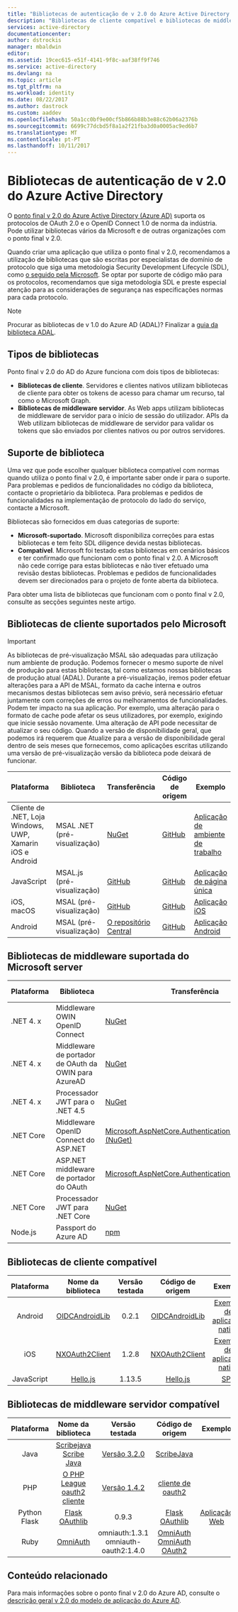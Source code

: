```yaml
---
title: "Bibliotecas de autenticação de v 2.0 do Azure Active Directory | Microsoft Docs"
description: "Bibliotecas de cliente compatível e bibliotecas de middleware de servidor e biblioteca relacionada, origem e ligações de exemplos, para o ponto de final de v 2.0 do Azure Active Directory."
services: active-directory
documentationcenter: 
author: dstrockis
manager: mbaldwin
editor: 
ms.assetid: 19cec615-e51f-4141-9f8c-aaf38ff9f746
ms.service: active-directory
ms.devlang: na
ms.topic: article
ms.tgt_pltfrm: na
ms.workload: identity
ms.date: 08/22/2017
ms.author: dastrock
ms.custom: aaddev
ms.openlocfilehash: 50a1cc0bf9e00cf5b866b88b3e88c62b06a2376b
ms.sourcegitcommit: 6699c77dcbd5f8a1a2f21fba3d0a0005ac9ed6b7
ms.translationtype: MT
ms.contentlocale: pt-PT
ms.lasthandoff: 10/11/2017
---
```

# <a name="azure-active-directory-v20-authentication-libraries"></a>Bibliotecas de autenticação de v 2.0 do Azure Active Directory
O [ponto final v 2.0 do Azure Active Directory (Azure AD)](https://docs.microsoft.com/en-us/azure/active-directory/develop/active-directory-v2-compare) suporta os protocolos de OAuth 2.0 e o OpenID Connect 1.0 de norma da indústria. Pode utilizar bibliotecas vários da Microsoft e de outras organizações com o ponto final v 2.0.

Quando criar uma aplicação que utiliza o ponto final v 2.0, recomendamos a utilização de bibliotecas que são escritas por especialistas de domínio de protocolo que siga uma metodologia Security Development Lifecycle (SDL), como [o seguido pela Microsoft][Microsoft-SDL]. Se optar por suporte de código mão para os protocolos, recomendamos que siga metodologia SDL e preste especial atenção para as considerações de segurança nas especificações normas para cada protocolo.

> [!NOTE]
> Procurar as bibliotecas de v 1.0 do Azure AD (ADAL)? Finalizar a [guia da biblioteca ADAL](https://docs.microsoft.com/en-us/azure/active-directory/develop/active-directory-authentication-libraries). 
> 
> 

## <a name="types-of-libraries"></a>Tipos de bibliotecas
Ponto final v 2.0 do AD do Azure funciona com dois tipos de bibliotecas:

* **Bibliotecas de cliente**. Servidores e clientes nativos utilizam bibliotecas de cliente para obter os tokens de acesso para chamar um recurso, tal como o Microsoft Graph.
* **Bibliotecas de middleware servidor**. As Web apps utilizam bibliotecas de middleware de servidor para o início de sessão do utilizador. APIs da Web utilizam bibliotecas de middleware de servidor para validar os tokens que são enviados por clientes nativos ou por outros servidores.

## <a name="library-support"></a>Suporte de biblioteca
Uma vez que pode escolher qualquer biblioteca compatível com normas quando utiliza o ponto final v 2.0, é importante saber onde ir para o suporte. Para problemas e pedidos de funcionalidades no código da biblioteca, contacte o proprietário da biblioteca. Para problemas e pedidos de funcionalidades na implementação de protocolo do lado do serviço, contacte a Microsoft.

Bibliotecas são fornecidos em duas categorias de suporte:

* **Microsoft-suportado**. Microsoft disponibiliza correções para estas bibliotecas e tem feito SDL diligence devida nestas bibliotecas.
* **Compatível**. Microsoft foi testado estas bibliotecas em cenários básicos e ter confirmado que funcionam com o ponto final v 2.0. A Microsoft não cede corrige para estas bibliotecas e não tiver efetuado uma revisão destas bibliotecas. Problemas e pedidos de funcionalidades devem ser direcionados para o projeto de fonte aberta da biblioteca.

Para obter uma lista de bibliotecas que funcionam com o ponto final v 2.0, consulte as secções seguintes neste artigo.


## <a name="microsoft-supported-client-libraries"></a>Bibliotecas de cliente suportados pelo Microsoft

> [!IMPORTANT]
> As bibliotecas de pré-visualização MSAL são adequadas para utilização num ambiente de produção. Podemos fornecer o mesmo suporte de nível de produção para estas bibliotecas, tal como estamos nossas bibliotecas de produção atual (ADAL). Durante a pré-visualização, iremos poder efetuar alterações para a API de MSAL, formato da cache interna e outros mecanismos destas bibliotecas sem aviso prévio, será necessário efetuar juntamente com correções de erros ou melhoramentos de funcionalidades. Podem ter impacto na sua aplicação. Por exemplo, uma alteração para o formato de cache pode afetar os seus utilizadores, por exemplo, exigindo que inicie sessão novamente. Uma alteração de API pode necessitar de atualizar o seu código. Quando a versão de disponibilidade geral, que podemos irá requerem que Atualize para a versão de disponibilidade geral dentro de seis meses que fornecemos, como aplicações escritas utilizando uma versão de pré-visualização versão da biblioteca pode deixará de funcionar.

| Plataforma | Biblioteca | Transferência | Código de origem | Exemplo | Referência
| --- | --- | --- | --- | --- | --- |
| Cliente de .NET, Loja Windows, UWP, Xamarin iOS e Android | MSAL .NET (pré-visualização) |[NuGet](https://www.nuget.org/packages/Microsoft.Identity.Client) |[GitHub](https://github.com/AzureAD/microsoft-authentication-library-for-dotnet) | [Aplicação de ambiente de trabalho](guidedsetups/active-directory-mobileanddesktopapp-windowsdesktop-intro.md) |  |
| JavaScript | MSAL.js (pré-visualização) | [GitHub](https://github.com/AzureAD/microsoft-authentication-library-for-js) | [GitHub](https://github.com/AzureAD/microsoft-authentication-library-for-js) | [Aplicação de página única](https://github.com/Azure-Samples/active-directory-javascript-singlepageapp-dotnet-webapi-v2) |  |
| iOS, macOS | MSAL (pré-visualização) | [GitHub](https://github.com/AzureAD/microsoft-authentication-library-for-objc) |[GitHub](https://github.com/AzureAD/microsoft-authentication-library-for-objc) | [Aplicação iOS](https://github.com/Azure-Samples/active-directory-msal-ios-swift) |  |
| Android | MSAL (pré-visualização) | [O repositório Central](https://repo1.maven.org/maven2/com/microsoft/identity/client/msal/) |[GitHub](https://github.com/AzureAD/microsoft-authentication-library-for-android) | [Aplicação Android](guidedsetups/active-directory-mobileanddesktopapp-android-intro.md) | [JavaDocs](http://javadoc.io/doc/com.microsoft.identity.client/msal) |

## <a name="microsoft-supported-server-middleware-libraries"></a>Bibliotecas de middleware suportada do Microsoft server

| Plataforma | Biblioteca | Transferência | Código de origem | Exemplo | Referência
| --- | --- | --- | --- | --- | --- |
| .NET 4. x | Middleware OWIN OpenID Connect |[NuGet](https://www.nuget.org/packages/Microsoft.Owin.Security.OpenIdConnect) |[CodePlex](http://katanaproject.codeplex.com) |[Aplicação MVC](guidedsetups/active-directory-serversidewebapp-aspnetwebappowin-intro.md) | |
| .NET 4. x | Middleware de portador de OAuth da OWIN para AzureAD |[NuGet](https://www.nuget.org/packages/Microsoft.Owin.Security.ActiveDirectory/) |[CodePlex](http://katanaproject.codeplex.com) |  | |
| .NET 4. x | Processador JWT para o .NET 4.5 | [NuGet](https://www.nuget.org/packages/System.IdentityModel.Tokens.Jwt/4.0.4.403061554) | [GitHub](https://github.com/AzureAD/azure-activedirectory-identitymodel-extensions-for-dotnet) | | |
| .NET Core | Middleware OpenID Connect do ASP.NET |[Microsoft.AspNetCore.Authentication.OpenIdConnect (NuGet)][ServerLib-NetCore-Owin-Oidc-Lib] |[Segurança do ASP.NET (GitHub)][ServerLib-NetCore-Owin-Oidc-Repo] |[Aplicação MVC](https://github.com/Azure-Samples/active-directory-dotnet-webapp-openidconnect-aspnetcore-v2) |
| .NET Core | ASP.NET middleware de portador do OAuth |[Microsoft.AspNetCore.Authentication.OAuth (NuGet)][ServerLib-NetCore-Owin-Oauth-Lib] |[Segurança do ASP.NET (GitHub)][ServerLib-NetCore-Owin-Oauth-Repo] |  |
| .NET Core | Processador JWT para .NET Core  |[NuGet](https://www.nuget.org/packages/System.IdentityModel.Tokens.Jwt) |[GitHub](https://github.com/AzureAD/azure-activedirectory-identitymodel-extensions-for-dotnet) | | |
| Node.js |Passport do Azure AD |[npm](https://www.npmjs.com/package/passport-azure-ad) |[GitHub](https://github.com/AzureAD/passport-azure-ad) | [Aplicação Web](active-directory-v2-devquickstarts-node-web.md)| |

## <a name="compatible-client-libraries"></a>Bibliotecas de cliente compatível
| Plataforma | Nome da biblioteca | Versão testada | Código de origem | Exemplo |
|:---:|:---:|:---:|:---:|:---:|
| Android |[OIDCAndroidLib](https://github.com/kalemontes/OIDCAndroidLib/wiki) |0.2.1 |[OIDCAndroidLib](https://github.com/kalemontes/OIDCAndroidLib) |[Exemplo de aplicação nativa](active-directory-v2-devquickstarts-android.md) |
| iOS |[NXOAuth2Client](https://github.com/nxtbgthng/OAuth2Client) |1.2.8 |[NXOAuth2Client](https://github.com/nxtbgthng/OAuth2Client) |[Exemplo de aplicação nativa](active-directory-v2-devquickstarts-ios.md) |
| JavaScript |[Hello.js](https://adodson.com/hello.js/) |1.13.5 |[Hello.js](https://github.com/MrSwitch/hello.js) |[SPA](https://github.com/Azure-Samples/active-directory-javascript-graphapi-web-v2) |

## <a name="compatible-server-middleware-libraries"></a>Bibliotecas de middleware servidor compatível
| Plataforma | Nome da biblioteca | Versão testada | Código de origem | Exemplo |
|:---:|:---:|:---:|:---:|:---:|
| Java | [Scribejava Scribe Java](https://github.com/scribejava/scribejava) | [Versão 3.2.0](https://github.com/scribejava/scribejava/releases/tag/scribejava-3.2.0) | [ScribeJava](https://github.com/scribejava/scribejava/archive/scribejava-3.2.0.zip) | |
| PHP | [O PHP League oauth2 cliente](https://github.com/thephpleague/oauth2-client) | [Versão 1.4.2](https://github.com/thephpleague/oauth2-client/releases/tag/1.4.2) | [cliente de oauth2](https://github.com/thephpleague/oauth2-client/archive/1.4.2.zip) | |
| Python Flask |[Flask OAuthlib](https://github.com/lepture/flask-oauthlib) |0.9.3 |[Flask OAuthlib](https://github.com/lepture/flask-oauthlib) |[Aplicação Web](https://github.com/Azure-Samples/active-directory-python-flask-graphapi-web-v2) |
| Ruby |[OmniAuth](https://github.com/omniauth/omniauth/wiki) |omniauth:1.3.1</br>omniauth-oauth2:1.4.0 |[OmniAuth](https://github.com/omniauth/omniauth)</br>[OmniAuth OAuth2](https://github.com/intridea/omniauth-oauth2) |  |

## <a name="related-content"></a>Conteúdo relacionado
Para mais informações sobre o ponto final v 2.0 do Azure AD, consulte o [descrição geral v 2.0 do modelo de aplicação do Azure AD][AAD-App-Model-V2-Overview].

<!--Image references-->

<!--Reference style links -->
[AAD-App-Model-V2-Overview]: ../active-directory-appmodel-v2-overview.md
[ClientLib-NET-Lib]: http://www.nuget.org/packages/Microsoft.Identity.Client
[ClientLib-NET-Repo]: https://github.com/AzureAD/microsoft-authentication-library-for-dotnet
[ClientLib-NET-Sample]: active-directory-v2-devquickstarts-wpf.md
[ClientLib-Node-Lib]: https://www.npmjs.com/package/passport-azure-ad
[ClientLib-Node-Repo]: https://github.com/AzureAD/passport-azure-ad
[ClientLib-Node-Sample]:/
[ClientLib-Iosmac-Lib]:/
[ClientLib-Iosmac-Repo]:/
[ClientLib-Iosmac-Sample]:/
[ClientLib-Android-Lib]:/
[ClientLib-Android-Repo]:/
[ClientLib-Android-Sample]:/
[ClientLib-Js-Lib]:/
[ClientLib-Js-Repo]:/
[ClientLib-Js-Sample]:/

[Microsoft-SDL]: http://www.microsoft.com/sdl/default.aspx
[ServerLib-Net4-Owin-Oidc-Lib]: https://www.nuget.org/packages/Microsoft.Owin.Security.OpenIdConnect/
[ServerLib-Net4-Owin-Oidc-Repo]: http://katanaproject.codeplex.com/
[ServerLib-Net4-Owin-Oidc-Sample]: active-directory-v2-devquickstarts-dotnet-web.md
[ServerLib-Net4-Owin-Oauth-Lib]: https://www.nuget.org/packages/Microsoft.Owin.Security.OAuth/
[ServerLib-Net4-Owin-Oauth-Repo]: http://katanaproject.codeplex.com/
[ServerLib-Net4-Owin-Oauth-Sample]: https://azure.microsoft.com/en-us/documentation/articles/active-directory-v2-devquickstarts-dotnet-api/
[ServerLib-Net-Jwt-Lib]: https://www.nuget.org/packages/System.IdentityModel.Tokens.Jwt
[ServerLib-Net-Jwt-Repo]: https://github.com/AzureAD/azure-activedirectory-identitymodel-extensions-for-dotnet
[ServerLib-Net-Jwt-Sample]:/
[ServerLib-NetCore-Owin-Oidc-Lib]: https://www.nuget.org/packages/Microsoft.AspNetCore.Authentication.OpenIdConnect/
[ServerLib-NetCore-Owin-Oidc-Repo]: https://github.com/aspnet/Security
[ServerLib-NetCore-Owin-Oidc-Sample]: https://github.com/Azure-Samples/active-directory-dotnet-webapp-openidconnect-aspnetcore-v2
[ServerLib-NetCore-Owin-Oauth-Lib]: https://www.nuget.org/packages/Microsoft.AspNetCore.Authentication.OAuth/
[ServerLib-NetCore-Owin-Oauth-Repo]: https://github.com/aspnet/Security
[ServerLib-NetCore-Owin-Oauth-Sample]:/
[ServerLib-Node-Lib]: https://www.npmjs.com/package/passport-azure-ad
[ServerLib-Node-Repo]: https://github.com/AzureAD/passport-azure-ad/
[ServerLib-Node-Sample]: https://azure.microsoft.com/en-us/documentation/articles/active-directory-v2-devquickstarts-node-web/
